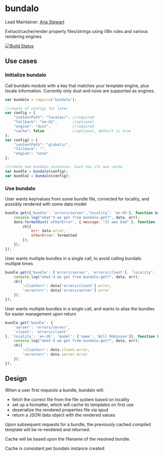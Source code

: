 bundalo
======
Lead Maintainer: [Aria Stewart](https://github.com/aredridel)  

Extract/cache/render property files/strings using i18n rules and various rendering engines

[![Build Status](https://travis-ci.org/krakenjs/bundalo.svg?branch=master)](https://travis-ci.org/krakenjs/bundalo)

## Use cases

### Initialize bundalo

Call bundalo module with a key that matches your template engine, plus locale information.
Currently only dust and none are supported as engines.

```javascript
var bundalo = require('bundalo');

//couple of configs for later
var config = {
    "contentPath": "locales/", //required
    "fallback": "en-US",       //optional
    "engine": "dust",          //required
    "cache": false             //optional, default is true
};
var config2 = {
    "contentPath": "globals/",
    "fallback": "",
    "engine": "none"
};

//create two bundalo instances. Each has its own cache
var bundle = bundalo(config);
var bundle2 = bundalo(config);

```

### Use bundalo

User wants key/values from some bundle file, corrected for locality, and possibly rendered with some data model

```javascript
bundle.get({'bundle': 'errors/server','locality': 'en-US'}, function bundaloReturn(err, data) {
    console.log("what'd we get from bundalo.get?", data, err);
    data.formatDust('otherError', { message: "It was bad" }, function (err, formatted) {
        cb({
            err: data.error,
            otherError: formatted
        });
    });
});
```

User wants multiple bundles in a single call, to avoid calling bundalo multiple times

```javascript
bundle.get({'bundle': ['errors/server', 'errors/client'], 'locality': 'en-US',  'model': {'name': 'Will Robinson'}}, function bundaloReturn(err, data) {
    console.log("what'd we get from bundalo.get?", data, err);
    cb({
        'clienterr': data['errors/client'].error,
        'servererr': data['errors/server'].error
    });
});
```

User wants multiple bundles in a single call, and wants to alias the bundles for easier management upon return

```javascript
bundle.get('bundle': {
    'server': 'errors/server',
    'client': 'errors/client'
}, 'locality': 'en-US', 'model': {'name': 'Will Robinson'}}, function bundaloReturn(err, data) {
    console.log("what'd we get from bundalo.get?", data, err);
    cb({
        'clienterr': data.client.error,
        'servererr': data.server.error
    });
});
```

## Design

When a user first requests a bundle, bundalo will:
* fetch the correct file from the file system based on locality
* set up a formatter, which will cache its templates on first use
* deserialize the rendered properties file via spud
* return a JSON data object with the rendered values

Upon subsequent requests for a bundle, the previously cached compiled template will be re-rendered and returned.

Cache will be based upon the filename of the resolved bundle.

Cache is consistent per bundalo instance created.
